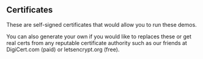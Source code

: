 ## Certificates
These are self-signed certificates that would allow you to run these demos.

You can also generate your own if you would like to replaces these or get real certs from any reputable certificate authority such as our friends at DigiCert.com (paid) or letsencrypt.org (free).

